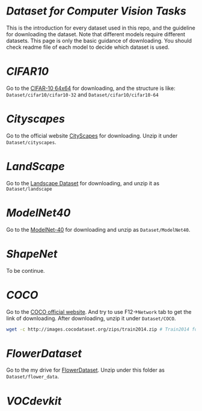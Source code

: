 # _Dataset for Computer Vision Tasks_ #

This is the introduction for every dataset used in this repo, and the guideline for downloading the dataset. Note that different models require different datasets. This page is only the basic guidance of downloading. You should check readme file of each model to decide which dataset is used.


# _CIFAR10_ #
Go to the [CIFAR-10 64x64](https://www.kaggle.com/datasets/joaopauloschuler/cifar10-64x64-resized-via-cai-super-resolution) for downloading, and the structure is like:
`Dataset/cifar10/cifar10-32` and `Dataset/cifar10/cifar10-64`

# _Cityscapes_ #
Go to the official website [CityScapes](https://www.cityscapes-dataset.com/downloads/) for downloading. Unzip it under `Dataset/cityscapes`.

# _LandScape_ #
Go to the [Landscape Dataset](https://www.kaggle.com/datasets/arnaud58/landscape-pictures) for downloading, and unzip it as `Dataset/landscape`

# _ModelNet40_ #
Go to the [ModelNet-40](https://www.kaggle.com/datasets/balraj98/modelnet40-princeton-3d-object-dataset) for downloading and unzip as `Dataset/ModelNet40`.

# _ShapeNet_ #
To be continue.

# _COCO_ #
Go to the [COCO official website](https://cocodataset.org/#download).  And try to use F12->`Network` tab to get the link of downloading. After downloading, unzip it under `Dataset/COCO`.
```bash
wget -c http://images.cocodataset.org/zips/train2014.zip # Train2014 for example
```

# _FlowerDataset_ #
Go to the my drive for [FlowerDataset](https://drive.google.com/file/d/1yXfWfkSPmHU1cS6cqEQj9H-4cT49R9JD/view?usp=sharing). Unzip under this folder as `Dataset/flower_data`.

# _VOCdevkit_ #
